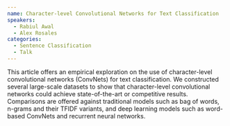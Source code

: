 ```yaml
---
name: Character-level Convolutional Networks for Text Classification
speakers:
  - Rabiul Awal
  - Alex Rosales
categories:
  - Sentence Classification
  - Talk
---
```


This article offers an empirical exploration on the use of character-level convolutional networks (ConvNets) for text classification. We constructed several large-scale datasets to show that character-level convolutional networks could achieve state-of-the-art or competitive results. Comparisons are offered against traditional models such as bag of words, n-grams and their TFIDF variants, and deep learning models such as word-based ConvNets and recurrent neural networks.

